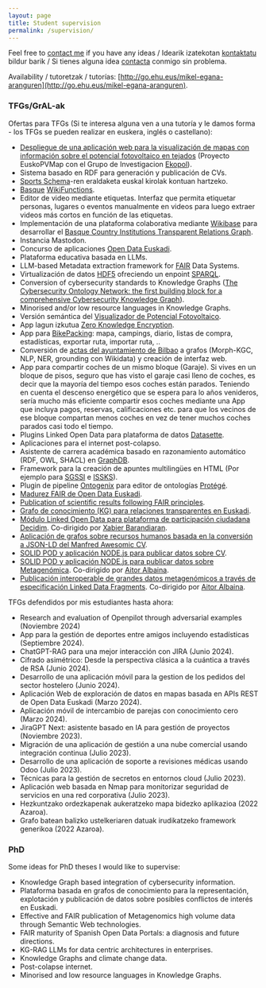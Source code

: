 ```yaml
---
layout: page
title: Student supervision
permalink: /supervision/
---
```


Feel free to [contact me](https://mikel-egana-aranguren.github.io/contact/) if you have any ideas / Idearik izatekotan [kontaktatu](https://mikel-egana-aranguren.github.io/contact/) bildur barik / Si tienes alguna idea [contacta](https://mikel-egana-aranguren.github.io/contact/) conmigo sin problema.

Availability / tutoretzak / tutorías: [http://go.ehu.eus/mikel-egana-aranguren](http://go.ehu.eus/mikel-egana-aranguren).

### TFGs/GrAL-ak

Ofertas para TFGs (Si te interesa alguna ven a una tutoría y le damos forma - los TFGs se pueden realizar en euskera, inglés o castellano):

* [Despliegue de una aplicación web para la visualización de mapas con información sobre el potencial fotovoltaico en tejados](PropuestaTFG-Profesorado_Despliegue_web_mapas_en_servidor_LSI.pdf) (Proyecto EuskoPVMap con el Grupo de Investigacion [Ekopol](https://ekopol.eus/)).
* Sistema basado en RDF para generación y publicación de CVs.
* [Sports Schema](https://sportschema.org/)-ren eraldaketa euskal kirolak kontuan hartzeko.
* [Basque](https://www.wikifunctions.org/wiki/Wikifunctions:Catalogue/Natural_language_operations/Basque) [WikiFunctions](https://meta.wikimedia.org/wiki/Abstract_Wikipedia).
* Editor de video mediante etiquetas. Interfaz que permita etiquetar personas, lugares o eventos manualmente en videos para luego extraer videos más cortos en función de las etiquetas.
* Implementación de una plataforma colaborativa mediante [Wikibase](https://www.mediawiki.org/wiki/Wikibase) para desarrollar el [Basque Country Institutions Transparent Relations Graph](https://github.com/mikel-egana-aranguren/BasqueCountryInstitutionsTransparentRelationsGraph).
* Instancia Mastodon.
* Concurso de aplicaciones [Open Data Euskadi](https://opendata.euskadi.eus/concursos-open-data/-/concurso-de-aplicaciones/).
* Plataforma educativa basada en LLMs.
* LLM-based Metadata extraction framework for [FAIR](https://www.go-fair.org/fair-principles/) Data Systems.
* Virtualización de datos [HDF5](https://www.hdfgroup.org/solutions/hdf5/) ofreciendo un enpoint [SPARQL](https://www.w3.org/TR/2013/REC-sparql11-overview-20130321/).
* Conversion of cybersecurity standards to Knowledge Graphs (<a href="Cybersecurity_Ontology_Network.pdf">The Cybersecurity Ontology Network: the first building block for a comprehensive Cybersecurity Knowledge Graph</a>). 
* Minorised and/or low resource languages in Knowledge Graphs.
* Versión semántica del [Visualizador de Potencial Fotovoltaico](https://github.com/Calcoph/visualizador-potencial-fotovoltaico).
* App lagun izkutua [Zero Knowledge Encryption](https://chain.link/education-hub/zero-knowledge-encryption).
* App para [BikePacking](https://conalforjas.com/bikepacking/): mapa, campings, diario, listas de compra, estadísticas, exportar ruta, importar ruta, ..
* Conversión de [actas del ayuntamiento de Bilbao](https://code.montera34.com/openopendata/plenosbilbao) a grafos (Morph-KGC, NLP, NER, grounding con Wikidata) y creación de interfaz web.
* App para compartir coches de un mismo bloque (Garaje). Si vives en un bloque de pisos, seguro que has visto el garaje casi lleno de coches, es decir que la mayoría del tiempo esos coches están parados. Teniendo en cuenta el descenso energético que se espera para lo años venideros, sería mucho más eficiente compartir esos coches mediante una App que incluya pagos, reservas, calificaciones etc. para que los vecinos de ese bloque compartan menos coches en vez de tener muchos coches parados casi todo el tiempo.
* Plugins Linked Open Data para plataforma de datos [Datasette](https://datasette.io/).
* Aplicaciones para el internet post-colapso.
* Asistente de carrera académica basado en razonamiento automático (RDF, OWL, SHACL) en [GraphDB](https://www.ontotext.com/products/graphdb/).
* Framework para la creación de apuntes multilingües en HTML (Por ejemplo para [SGSSI](https://github.com/mikel-egana-aranguren/EHU-SGSSI-01) e [ISSKS](https://github.com/mikel-egana-aranguren/EHU-ISSKS-31)).
* Plugin de pipeline [Ontogenix](https://github.com/tecnomod-um/OntoGenix) para editor de ontologías [Protégé](https://protege.stanford.edu/).
* [Madurez FAIR de Open Data Euskadi](MikelEgana-PropuestaTFG-22-23-madurez-FAIR-OpenData_euskadi.pdf).
* [Publication of scientific results following FAIR principles](MikelEgana-PropuestaTFG-22-23-publication-FAIR-principles.pdf).
* [Grafo de conocimiento (KG) para relaciones transparentes en Euskadi](MikelEgaña-TFG-22-23-GrafoConocimientoRelacionesTransparentesEuskadi.pdf).
* [Módulo Linked Open Data para plataforma de participación ciudadana Decidim](MikelEgaña-TFG-22-23-Decidim_LOD.pdf). Co-dirigido por [Xabier Barandiaran](https://xabier.barandiaran.net/).
* [Aplicación de  grafos sobre recursos humanos basada en la conversión a JSON-LD del Manfred Awesomic CV](MikelEgaña-TFG-22-23-Manfred-CV-JSON-LD-GraphDB.pdf).
* [SOLID POD y aplicación NODE.js para publicar datos sobre CV](MikelEgaña-TFG-22-23-SOLID-POD-LinkedIn.pdf).
* [SOLID POD y aplicación NODE.js para publicar datos sobre Metagenómica](MikelEgaña-TFG-22-23-SOLID-POD-EarthMicroBiomeProject.pdf). Co-dirigido por [Aitor Albaina](https://www.ehu.eus/es/web/doktoregoa/doctorado-biodiversidad-funcionamiento-y-gestion-ecosistemas/profesorado?p_redirect=fichaPDI&p_idp=272295).
* [Publicación interoperable de grandes datos metagenómicos a través de especificación Linked Data Fragments](MikelEgaña-TFG-22-23-Metagenomica-LD-fragments.pdf). Co-dirigido por [Aitor Albaina](https://www.ehu.eus/es/web/doktoregoa/doctorado-biodiversidad-funcionamiento-y-gestion-ecosistemas/profesorado?p_redirect=fichaPDI&p_idp=272295).

TFGs defendidos por mis estudiantes hasta ahora:

* Research and evaluation of Openpilot through adversarial examples (Noviembre 2024)
* App para la gestión de deportes entre amigos incluyendo estadísticas (Septiembre 2024).
* ChatGPT-RAG para una mejor interacción con JIRA (Junio 2024).
* Cifrado asimétrico: Desde la perspectiva clásica a la cuántica a través de RSA (Junio 2024).
* Desarrollo de una aplicación móvil para la gestion de los pedidos del sector hostelero (Junio 2024).
* Aplicación Web de exploración de datos en mapas basada en APIs REST de Open Data Euskadi (Marzo 2024).
* Aplicación móvil de intercambio de parejas con conocimiento cero (Marzo 2024).
* JiraGPT Next: asistente basado en IA para gestión de proyectos (Noviembre 2023).
* Migración de una aplicación de gestión a una nube comercial usando integración continua (Julio 2023).
* Desarrollo de una aplicación de soporte a revisiones médicas usando Odoo (Julio 2023).
* Técnicas para la gestión de secretos en entornos cloud (Julio 2023).
* Aplicación web basada en Nmap para monitorizar seguridad de servicios en una red corporativa (Julio 2023).
* Hezkuntzako ordezkapenak aukeratzeko mapa bidezko aplikazioa (2022 Azaroa).
* Grafo batean balizko ustelkeriaren datuak irudikatzeko framework generikoa (2022 Azaroa).

### PhD

Some ideas for PhD theses I would like to supervise:

* Knowledge Graph based integration of cybersecurity information.
* Plataforma basada en grafos de conocimiento para la representación, explotación y publicación de datos sobre posibles conflictos de interés en Euskadi.
* Effective and FAIR publication of Metagenomics high volume data through Semantic Web technologies.
* FAIR maturity of Spanish Open Data Portals: a diagnosis and future directions.
* KG-RAG LLMs for data centric architectures in enterprises.
* Knowledge Graphs and climate change data.
* Post-colapse internet.
* Minorised and low resource languages in Knowledge Graphs.
